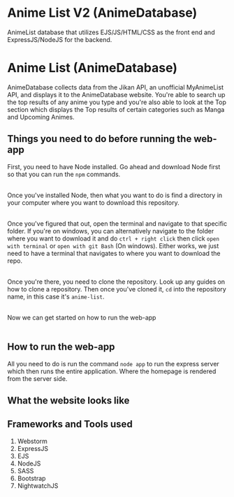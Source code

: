 # Anime List V2 (AnimeDatabase)
AnimeList database that utilizes EJS/JS/HTML/CSS as the front end and ExpressJS/NodeJS for the backend.

# Anime List (AnimeDatabase)

AnimeDatabase collects data from the Jikan API, an unofficial MyAnimeList API, and displays it to the AnimeDatabase website. You're able to search up the top results of any anime you type and you're also able to look at the Top section which displays the Top results of certain categories such as Manga and Upcoming Animes.

## Things you need to do before running the web-app
First, you need to have Node installed. Go ahead and download Node first so that you can run the `npm` commands. <br/> <br/> 

Once you've installed Node, then what you want to do is find a directory in your computer where you want to download this repository. <br/> <br/> 

Once you've figured that out, open the terminal and navigate to that specific folder. If you're on windows, you can alternatively navigate to the folder where you want to download it and do `ctrl + right click` then click `open with terminal` or `open with git Bash` (On windows). Either works, we just need to have a terminal that navigates to where you want to download the repo. <br/> <br/> 

Once you're there, you need to clone the repository. Look up any guides on how to clone a repository. Then once you've cloned it, `cd` into the repository name, in this case it's `anime-list`. <br/> <br/>

Now we can get started on how to run the web-app <br/> <br/> 

## How to run the web-app
All you need to do is run the command `node app` to run the express server which then runs the entire application. Where the homepage is rendered from the server side. 

## What the website looks like

## Frameworks and Tools used
1. Webstorm
2. ExpressJS
3. EJS
4. NodeJS
5. SASS
6. Bootstrap
7. NightwatchJS
